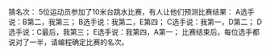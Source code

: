 
猜名次：
5位运动员参加了10米台跳水比赛，有人让他们预测比赛结果：
A选手说：B第二，我第三；
B选手说：我第二，E第四；
C选手说：我第一，D第二；
D选手说：C最后，我第三；
E选手说：我第四，A第一；
比赛结束后，每位选手都说对了一半，请编程确定比赛的名次。

